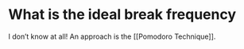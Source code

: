 # What is the ideal break frequency
I don’t know at all! An approach is the [[Pomodoro Technique]].

<!-- {BearID:F2ADB139-4524-49CE-896C-16822255D978-810-000001970B1EB80F} -->
